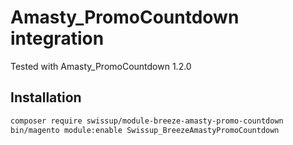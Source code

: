 # Amasty_PromoCountdown integration

Tested with Amasty_PromoCountdown 1.2.0

## Installation

```bash
composer require swissup/module-breeze-amasty-promo-countdown
bin/magento module:enable Swissup_BreezeAmastyPromoCountdown
```
